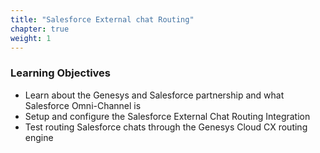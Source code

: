 ```yaml
---
title: "Salesforce External chat Routing"
chapter: true
weight: 1
---
```


### Learning Objectives
- Learn about the Genesys and Salesforce partnership and what Salesforce Omni-Channel is 
- Setup and configure the Salesforce External Chat Routing Integration
- Test routing Salesforce chats through the Genesys Cloud CX routing engine